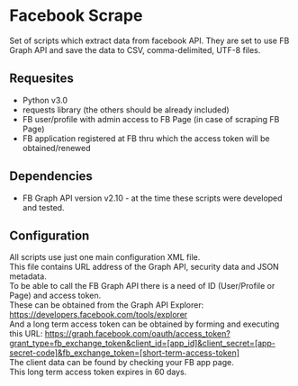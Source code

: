 # Facebook Scrape
Set of scripts which extract data from facebook API.
They are set to use FB Graph API and save the data to CSV, comma-delimited, UTF-8 files.

## Requesites
- Python v3.0
- requests library (the others should be already included)
- FB user/profile with admin access to FB Page (in case of scraping FB Page)
- FB application registered at FB thru which the access token will be obtained/renewed

## Dependencies
- FB Graph API version v2.10 - at the time these scripts were developed and tested.

## Configuration
All scripts use just one main configuration XML file.  
This file contains URL address of the Graph API, security data and JSON metadata.  
To be able to call the FB Graph API there is a need of ID (User/Profile or Page) and access token.  
These can be obtained from the Graph API Explorer: https://developers.facebook.com/tools/explorer  
And a long term access token can be obtained by forming and executing this URL: https://graph.facebook.com/oauth/access_token?grant_type=fb_exchange_token&client_id=[app_id]&client_secret=[app-secret-code]&fb_exchange_token=[short-term-access-token]  
The client data can be found by checking your FB app page.  
This long term access token expires in 60 days.  
